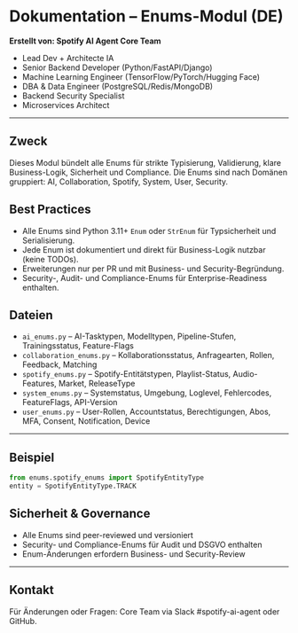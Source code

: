 # Dokumentation – Enums-Modul (DE)

**Erstellt von: Spotify AI Agent Core Team**
- Lead Dev + Architecte IA
- Senior Backend Developer (Python/FastAPI/Django)
- Machine Learning Engineer (TensorFlow/PyTorch/Hugging Face)
- DBA & Data Engineer (PostgreSQL/Redis/MongoDB)
- Backend Security Specialist
- Microservices Architect

---

## Zweck
Dieses Modul bündelt alle Enums für strikte Typisierung, Validierung, klare Business-Logik, Sicherheit und Compliance. Die Enums sind nach Domänen gruppiert: AI, Collaboration, Spotify, System, User, Security.

## Best Practices
- Alle Enums sind Python 3.11+ `Enum` oder `StrEnum` für Typsicherheit und Serialisierung.
- Jede Enum ist dokumentiert und direkt für Business-Logik nutzbar (keine TODOs).
- Erweiterungen nur per PR und mit Business- und Security-Begründung.
- Security-, Audit- und Compliance-Enums für Enterprise-Readiness enthalten.

## Dateien
- `ai_enums.py` – AI-Tasktypen, Modelltypen, Pipeline-Stufen, Trainingsstatus, Feature-Flags
- `collaboration_enums.py` – Kollaborationsstatus, Anfragearten, Rollen, Feedback, Matching
- `spotify_enums.py` – Spotify-Entitätstypen, Playlist-Status, Audio-Features, Market, ReleaseType
- `system_enums.py` – Systemstatus, Umgebung, Loglevel, Fehlercodes, FeatureFlags, API-Version
- `user_enums.py` – User-Rollen, Accountstatus, Berechtigungen, Abos, MFA, Consent, Notification, Device

---

## Beispiel
```python
from enums.spotify_enums import SpotifyEntityType
entity = SpotifyEntityType.TRACK
```

## Sicherheit & Governance
- Alle Enums sind peer-reviewed und versioniert
- Security- und Compliance-Enums für Audit und DSGVO enthalten
- Enum-Änderungen erfordern Business- und Security-Review

---

## Kontakt
Für Änderungen oder Fragen: Core Team via Slack #spotify-ai-agent oder GitHub.

